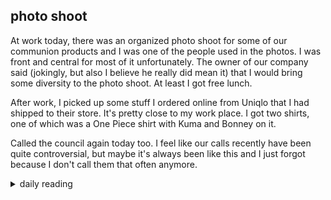 ## photo shoot

At work today, there was an organized photo shoot for some of our communion products and I was one of the people used in the photos. I was front and central for most of it unfortunately. The owner of our company said (jokingly, but also I believe he really did mean it) that I would bring some diversity to the photo shoot. At least I got free lunch.

After work, I picked up some stuff I ordered online from Uniqlo that I had shipped to their store. It's pretty close to my work place. I got two shirts, one of which was a One Piece shirt with Kuma and Bonney on it.

Called the council again today too. I feel like our calls recently have been quite controversial, but maybe it's always been like this and I just forgot because I don't call them that often anymore.

<details markdown="1">
<summary>daily reading</summary>

| {{ page.date | date: "%B %-d, %Y" }} |
| :-------------: |
| [Ex. 16; Luke 19; Job 34; 2 Cor. 4]({% link _Bible/Bible-year-2.md %}) |
| [BC 18]({% link _bc/bc-month-1.md %}) |
| [The Chalcedonian Definition](https://thewestminsterstandard.org/the-chalcedonian-creed/) |

</details>